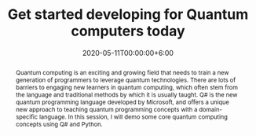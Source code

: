 ---
title: Get started developing for Quantum computers today
subtitle: 
event: Azure Community Live \#16
eventUrl: https://www.youtube.com/watch?v=NdROr0zyMrI
eventAsset: # ../../public/download/kaiser-NDNC17-abstract.pdf
location: Online
video: https://www.youtube.com/watch?v=NdROr0zyMrI
slides: 
code: https://github.com/crazy4pi314/azure-community-live
date: 2020-05-11T00:00:00+6:00
abstract: |
  Quantum computing is an exciting and growing field that needs to train a new generation of programmers to leverage quantum technologies. There are lots of barriers to engaging new learners in quantum computing, which often stem from the language and traditional methods by which it is usually taught. Q# is the new quantum programming language developed by Microsoft, and offers a unique new approach to teaching quantum programming concepts with a domain-specific language. In this session, I will demo some core quantum computing concepts using Q# and Python.
tags:
  - quantum
  - qsharp
  - azure
  - python
  - livestream
---
